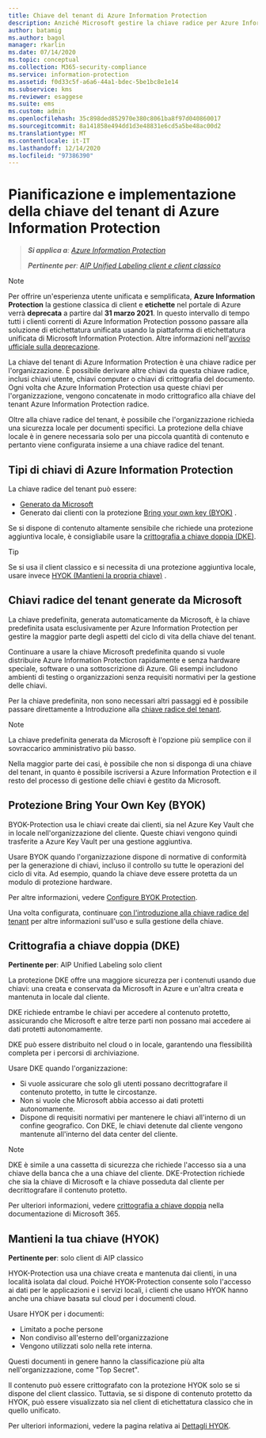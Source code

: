```yaml
---
title: Chiave del tenant di Azure Information Protection
description: Anziché Microsoft gestire la chiave radice per Azure Information Protection, è possibile creare e gestire questa chiave (denominata "Bring your own key" o BYOK) per il tenant, per conformarsi a normative specifiche.
author: batamig
ms.author: bagol
manager: rkarlin
ms.date: 07/14/2020
ms.topic: conceptual
ms.collection: M365-security-compliance
ms.service: information-protection
ms.assetid: f0d33c5f-a6a6-44a1-bdec-5be1bc8e1e14
ms.subservice: kms
ms.reviewer: esaggese
ms.suite: ems
ms.custom: admin
ms.openlocfilehash: 35c898ded852970e380c8061ba8f97d040860017
ms.sourcegitcommit: 8a141858e494dd1d3e48831e6cd5a5be48ac00d2
ms.translationtype: MT
ms.contentlocale: it-IT
ms.lasthandoff: 12/14/2020
ms.locfileid: "97386390"
---
```

# <a name="planning-and-implementing-your-azure-information-protection-tenant-key"></a>Pianificazione e implementazione della chiave del tenant di Azure Information Protection

>***Si applica a**: [Azure Information Protection](https://azure.microsoft.com/pricing/details/information-protection)*
>
>***Pertinente per**: [AIP Unified Labeling client e client classico](faqs.md#whats-the-difference-between-the-azure-information-protection-classic-and-unified-labeling-clients)*

>[!NOTE] 
> Per offrire un'esperienza utente unificata e semplificata, **Azure Information Protection** la gestione classica di client e **etichette** nel portale di Azure verrà **deprecata** a partire dal **31 marzo 2021**. In questo intervallo di tempo tutti i clienti correnti di Azure Information Protection possono passare alla soluzione di etichettatura unificata usando la piattaforma di etichettatura unificata di Microsoft Information Protection. Altre informazioni nell'[avviso ufficiale sulla deprecazione](https://aka.ms/aipclassicsunset).

La chiave del tenant di Azure Information Protection è una chiave radice per l'organizzazione. È possibile derivare altre chiavi da questa chiave radice, inclusi chiavi utente, chiavi computer o chiavi di crittografia del documento. Ogni volta che Azure Information Protection usa queste chiavi per l'organizzazione, vengono concatenate in modo crittografico alla chiave del tenant Azure Information Protection radice.

Oltre alla chiave radice del tenant, è possibile che l'organizzazione richieda una sicurezza locale per documenti specifici. La protezione della chiave locale è in genere necessaria solo per una piccola quantità di contenuto e pertanto viene configurata insieme a una chiave radice del tenant.

## <a name="azure-information-protection-key-types"></a>Tipi di chiavi di Azure Information Protection

La chiave radice del tenant può essere:

- [Generato da Microsoft](#tenant-root-keys-generated-by-microsoft)
- Generato dai clienti con la protezione [Bring your own key (BYOK)](#bring-your-own-key-byok-protection) .

Se si dispone di contenuto altamente sensibile che richiede una protezione aggiuntiva locale, è consigliabile usare la [crittografia a chiave doppia (DKE)](#double-key-encryption-dke).

> [!TIP]
> Se si usa il client classico e si necessita di una protezione aggiuntiva locale, usare invece [HYOK (Mantieni la propria chiave)](#hold-your-own-key-hyok) .
>

## <a name="tenant-root-keys-generated-by-microsoft"></a>Chiavi radice del tenant generate da Microsoft

La chiave predefinita, generata automaticamente da Microsoft, è la chiave predefinita usata esclusivamente per Azure Information Protection per gestire la maggior parte degli aspetti del ciclo di vita della chiave del tenant.

Continuare a usare la chiave Microsoft predefinita quando si vuole distribuire Azure Information Protection rapidamente e senza hardware speciale, software o una sottoscrizione di Azure. Gli esempi includono ambienti di testing o organizzazioni senza requisiti normativi per la gestione delle chiavi.

Per la chiave predefinita, non sono necessari altri passaggi ed è possibile passare direttamente a Introduzione alla [chiave radice del tenant](get-started-tenant-root-keys.md).

> [!NOTE]
> La chiave predefinita generata da Microsoft è l'opzione più semplice con il sovraccarico amministrativo più basso.
>
> Nella maggior parte dei casi, è possibile che non si disponga di una chiave del tenant, in quanto è possibile iscriversi a Azure Information Protection e il resto del processo di gestione delle chiavi è gestito da Microsoft.

## <a name="bring-your-own-key-byok-protection"></a>Protezione Bring Your Own Key (BYOK)

BYOK-Protection usa le chiavi create dai clienti, sia nel Azure Key Vault che in locale nell'organizzazione del cliente. Queste chiavi vengono quindi trasferite a Azure Key Vault per una gestione aggiuntiva.

Usare BYOK quando l'organizzazione dispone di normative di conformità per la generazione di chiavi, incluso il controllo su tutte le operazioni del ciclo di vita. Ad esempio, quando la chiave deve essere protetta da un modulo di protezione hardware.

Per altre informazioni, vedere [Configure BYOK Protection](byok-price-restrictions.md). 

Una volta configurata, continuare [con l'introduzione alla chiave radice del tenant](get-started-tenant-root-keys.md) per altre informazioni sull'uso e sulla gestione della chiave.

## <a name="double-key-encryption-dke"></a>Crittografia a chiave doppia (DKE)

**Pertinente per**: AIP Unified Labeling solo client

La protezione DKE offre una maggiore sicurezza per i contenuti usando due chiavi: una creata e conservata da Microsoft in Azure e un'altra creata e mantenuta in locale dal cliente.

DKE richiede entrambe le chiavi per accedere al contenuto protetto, assicurando che Microsoft e altre terze parti non possano mai accedere ai dati protetti autonomamente.

DKE può essere distribuito nel cloud o in locale, garantendo una flessibilità completa per i percorsi di archiviazione.

Usare DKE quando l'organizzazione:

- Si vuole assicurare che solo gli utenti possano decrittografare il contenuto protetto, in tutte le circostanze.
- Non si vuole che Microsoft abbia accesso ai dati protetti autonomamente.
- Dispone di requisiti normativi per mantenere le chiavi all'interno di un confine geografico. Con DKE, le chiavi detenute dal cliente vengono mantenute all'interno del data center del cliente.

> [!NOTE]
> DKE è simile a una cassetta di sicurezza che richiede l'accesso sia a una chiave della banca che a una chiave del cliente.
> DKE-Protection richiede che sia la chiave di Microsoft e la chiave posseduta dal cliente per decrittografare il contenuto protetto.

Per ulteriori informazioni, vedere [crittografia a chiave doppia](/microsoft-365/compliance/double-key-encryption) nella documentazione di Microsoft 365.

## <a name="hold-your-own-key-hyok"></a>Mantieni la tua chiave (HYOK)

**Pertinente per**: solo client di AIP classico

HYOK-Protection usa una chiave creata e mantenuta dai clienti, in una località isolata dal cloud. Poiché HYOK-Protection consente solo l'accesso ai dati per le applicazioni e i servizi locali, i clienti che usano HYOK hanno anche una chiave basata sul cloud per i documenti cloud.

Usare HYOK per i documenti:

- Limitato a poche persone
- Non condiviso all'esterno dell'organizzazione
- Vengono utilizzati solo nella rete interna.

Questi documenti in genere hanno la classificazione più alta nell'organizzazione, come "Top Secret".

Il contenuto può essere crittografato con la protezione HYOK solo se si dispone del client classico. Tuttavia, se si dispone di contenuto protetto da HYOK, può essere visualizzato sia nel client di etichettatura classico che in quello unificato.  

Per ulteriori informazioni, vedere la pagina relativa ai [Dettagli HYOK](configure-adrms-restrictions.md).

